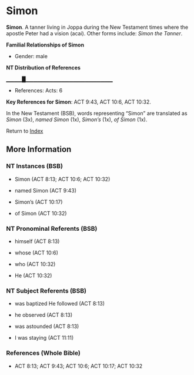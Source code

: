# Simon
**Simon**. 
A tanner living in Joppa during the New Testament times where the apostle Peter had a vision (acai). 
Other forms include: 
*Simon the Tanner*. 




**Familial Relationships of Simon**


* Gender: male


**NT Distribution of References**

▁▁▁▁█▁▁▁▁▁▁▁▁▁▁▁▁▁▁▁▁▁▁▁▁▁▁
* References: Acts: 6



**Key References for Simon**: 
ACT 9:43, ACT 10:6, ACT 10:32. 




In the New Testament (BSB), words representing “Simon” are translated as 
*Simon* (3x), *named Simon* (1x), *Simon’s* (1x), *of Simon* (1x). 


Return to [Index](00-Index.md)

## More Information

### NT Instances (BSB)

* Simon (ACT 8:13; ACT 10:6; ACT 10:32)

* named Simon (ACT 9:43)

* Simon’s (ACT 10:17)

* of Simon (ACT 10:32)



### NT Pronominal Referents (BSB)

* himself (ACT 8:13)

* whose (ACT 10:6)

* who (ACT 10:32)

* He (ACT 10:32)



### NT Subject Referents (BSB)

* was baptized He followed (ACT 8:13)

* he observed (ACT 8:13)

* was astounded (ACT 8:13)

* I was staying (ACT 11:11)



### References (Whole Bible)

* ACT 8:13; ACT 9:43; ACT 10:6; ACT 10:17; ACT 10:32



